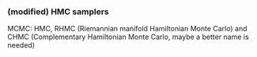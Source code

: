 ### (modified) HMC samplers
MCMC: HMC, RHMC (Riemannian manifold Hamiltonian Monte Carlo) and CHMC (Complementary Hamiltonian Monte Carlo, maybe a better name is needed)
